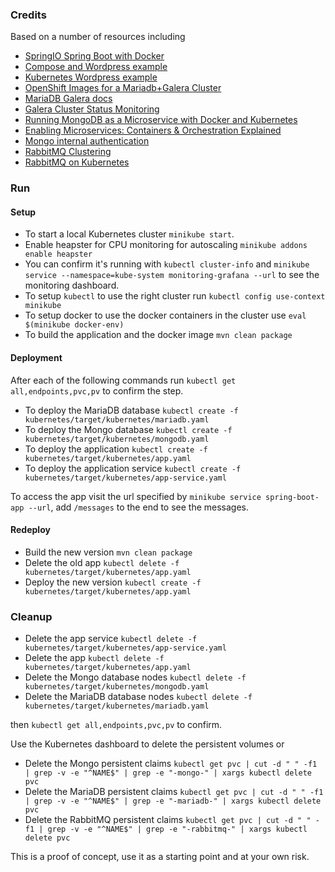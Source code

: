 ### Credits
Based on a number of resources including 
* [SpringIO Spring Boot with Docker](https://spring.io/guides/gs/spring-boot-docker/)
* [Compose and Wordpress example](https://docs.docker.com/compose/wordpress/)
* [Kubernetes Wordpress example](https://github.com/kubernetes/kubernetes/tree/master/examples/mysql-wordpress-pd)
* [OpenShift Images for a Mariadb+Galera Cluster](https://github.com/adfinis-sygroup/openshift-mariadb-galera)
* [MariaDB Galera docs](https://mariadb.com/kb/en/mariadb/getting-started-with-mariadb-galera-cluster/)
* [Galera Cluster Status Monitoring](http://galeracluster.com/documentation-webpages/monitoringthecluster.html)
* [Running MongoDB as a Microservice with Docker and Kubernetes](https://www.mongodb.com/blog/post/running-mongodb-as-a-microservice-with-docker-and-kubernetes)
* [Enabling Microservices: Containers & Orchestration Explained](https://www.mongodb.com/collateral/microservices-containers-and-orchestration-explained)
* [Mongo internal authentication](https://docs.mongodb.com/v3.0/tutorial/enable-internal-authentication/)
* [RabbitMQ Clustering](https://www.rabbitmq.com/clustering.html)
* [RabbitMQ on Kubernetes](https://wesmorgan.svbtle.com/rabbitmq-cluster-on-kubernetes-with-statefulsets)

### Run
#### Setup
* To start a local Kubernetes cluster ```minikube start```.
* Enable heapster for CPU monitoring for autoscaling ```minikube addons enable heapster```
* You can confirm it's running with ```kubectl cluster-info``` and ```minikube service --namespace=kube-system monitoring-grafana --url``` to see the monitoring dashboard.
* To setup ```kubectl``` to use the right cluster run ```kubectl config use-context minikube```
* To setup docker to use the docker containers in the cluster use ```eval $(minikube docker-env)``` 
* To build the application and the docker image ```mvn clean package```

#### Deployment
After each of the following commands run ```kubectl get all,endpoints,pvc,pv``` to confirm the step.

* To deploy the MariaDB database ```kubectl create -f kubernetes/target/kubernetes/mariadb.yaml```
* To deploy the Mongo database ```kubectl create -f kubernetes/target/kubernetes/mongodb.yaml```
* To deploy the application ```kubectl create -f kubernetes/target/kubernetes/app.yaml```
* To deploy the application service ```kubectl create -f kubernetes/target/kubernetes/app-service.yaml```

To access the app visit the url specified by ```minikube service spring-boot-app --url```, add ```/messages``` to the end to see the messages.

#### Redeploy
* Build the new version ```mvn clean package```
* Delete the old app ```kubectl delete -f kubernetes/target/kubernetes/app.yaml```
* Deploy the new version ```kubectl create -f kubernetes/target/kubernetes/app.yaml```

### Cleanup
* Delete the app service ```kubectl delete -f kubernetes/target/kubernetes/app-service.yaml```
* Delete the app ```kubectl delete -f kubernetes/target/kubernetes/app.yaml```
* Delete the Mongo database nodes ```kubectl delete -f kubernetes/target/kubernetes/mongodb.yaml```
* Delete the MariaDB database nodes ```kubectl delete -f kubernetes/target/kubernetes/mariadb.yaml```

then ```kubectl get all,endpoints,pvc,pv``` to confirm.

Use the Kubernetes dashboard to delete the persistent volumes or 
* Delete the Mongo persistent claims ```kubectl get pvc | cut -d " " -f1 | grep -v -e "^NAME$" | grep -e "-mongo-" | xargs kubectl delete pvc```
* Delete the MariaDB persistent claims ```kubectl get pvc | cut -d " " -f1 | grep -v -e "^NAME$" | grep -e "-mariadb-" | xargs kubectl delete pvc```
* Delete the RabbitMQ persistent claims ```kubectl get pvc | cut -d " " -f1 | grep -v -e "^NAME$" | grep -e "-rabbitmq-" | xargs kubectl delete pvc```

This is a proof of concept, use it as a starting point and at your own risk.